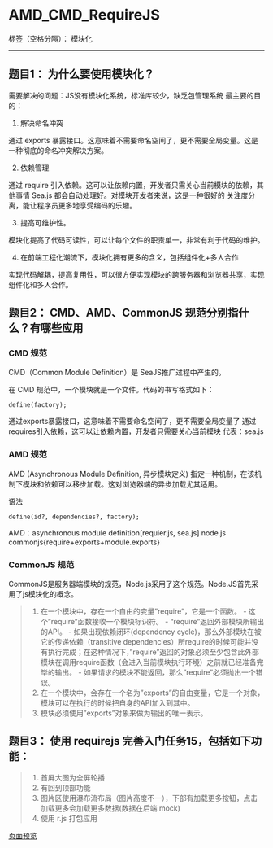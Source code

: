 ﻿# AMD_CMD_RequireJS

标签（空格分隔）：  模块化

---

## 题目1： 为什么要使用模块化？
需要解决的问题：JS没有模块化系统，标准库较少，缺乏包管理系统
最主要的目的：
1. 解决命名冲突

通过 exports 暴露接口。这意味着不需要命名空间了，更不需要全局变量。这是一种彻底的命名冲突解决方案。

2. 依赖管理

通过 require 引入依赖。这可以让依赖内置，开发者只需关心当前模块的依赖，其他事情 Sea.js 都会自动处理好。对模块开发者来说，这是一种很好的 关注度分离，能让程序员更多地享受编码的乐趣。

3. 提高可维护性。

模块化提高了代码可读性，可以让每个文件的职责单一，非常有利于代码的维护。

4. 在前端工程化潮流下，模块化拥有更多的含义，包括组件化+多人合作

实现代码解耦，提高复用性，可以很方便实现模块的跨服务器和浏览器共享，实现组件化和多人合作。

## 题目2： CMD、AMD、CommonJS 规范分别指什么？有哪些应用

### **CMD 规范**

CMD（Common Module Definition）是 SeaJS推广过程中产生的。

在 CMD 规范中，一个模块就是一个文件。代码的书写格式如下：
```
define(factory);
```
通过exports暴露接口，这意味着不需要命名空间了，更不需要全局变量了
通过requires引入依赖，这可以让依赖内置，开发者只需要关心当前模块
代表：sea.js

### **AMD 规范**

AMD (Asynchronous Module Definition, 异步模块定义) 指定一种机制，在该机制下模块和依赖可以移步加载。这对浏览器端的异步加载尤其适用。

语法
```
define(id?, dependencies?, factory);
```

AMD：asynchronous module definition[requier.js, sea.js]
node.js commonjs{require+exports+module.exports}

### **CommonJS 规范**

CommonJS是服务器端模块的规范，Node.js采用了这个规范。Node.JS首先采用了js模块化的概念。

>1. 在一个模块中，存在一个自由的变量”require”，它是一个函数。
    - 这个”require”函数接收一个模块标识符。
    - “require”返回外部模块所输出的API。
    - 如果出现依赖闭环(dependency cycle)，那么外部模块在被它的传递依赖（transitive dependencies）所require的时候可能并没有执行完成；在这种情况下，”require”返回的对象必须至少包含此外部模块在调用require函数（会进入当前模块执行环境）之前就已经准备完毕的输出。
    - 如果请求的模块不能返回，那么”require”必须抛出一个错误。
>2. 在一个模块中，会存在一个名为”exports”的自由变量，它是一个对象，模块可以在执行的时候把自身的API加入到其中。
>3. 模块必须使用”exports”对象来做为输出的唯一表示。

## 题目3： 使用 requirejs 完善入门任务15，包括如下功能：

>1. 首屏大图为全屏轮播
>2. 有回到顶部功能
>3. 图片区使用瀑布流布局（图片高度不一），下部有加载更多按钮，点击加载更多会加载更多数据(数据在后端 mock)
>4.  使用 r.js 打包应用

[页面预览](https://mhy-web.github.io/HomeWorks/高级/task4/index)